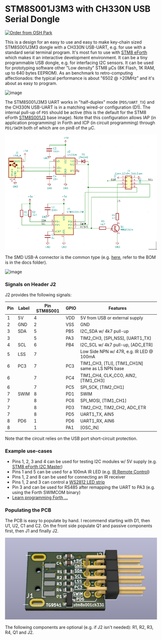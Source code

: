 # STM8S001J3M3 with CH330N USB Serial Dongle 

<a href="https://oshpark.com/shared_projects/cjOgBYNw"><img src="https://oshpark.com/packs/media/images/badge-5f4e3bf4bf68f72ff88bd92e0089e9cf.png" alt="Order from OSH Park"></img></a>

This is a design for an easy to use and easy to make key-chain sized STM8S001J3M3 dongle with a CH330N USB-UART, e.g. for use with a standard serial terminal program. It's most fun to use with [STM8 eForth](https://github.com/TG9541/stm8ef) which makes it an interactive development environment. It can be a tiny programmable USB dongle, e.g. for interfacing I2C sensors. It can be used for prototyping software other "Low density" STM8 µCs (8K Flash, 1K RAM, up to 640 bytes EEPROM). As an benchmark to retro-computing affectionados: the typical performance is about "6502 @ >20MHz" and it's about as easy to program.

![image](https://user-images.githubusercontent.com/5466977/108121123-94e54b80-70a2-11eb-8323-c2e5c9b8575f.png)

The STM8S001J3M3 UART works in "half-duplex" mode (`PD5/UART_TX`) and the CH330N USB-UART is in a matching wired-or configuration (D1). The internal pull-up of `PD5` should be active (this is the default for the STM8 eForth [STM8S001J3](https://github.com/TG9541/stm8ef/tree/master/STM8S001J3) base image). Note that this configuration allows IAP (in application programming) in Forth and ICP (in circuit programming) through `PD1/SWIM` both of which are on pin8 of the µC.

![schematics](doc/stm8s001ch330.png)

The SMD USB-A connector is the common type (e.g. [here](https://www.aliexpress.com/item/32900067411.html), refer to the BOM is in the docs folder).

![image](https://user-images.githubusercontent.com/5466977/142575242-bb4bb3ee-ec87-46c8-b525-e5a5aa4f14fc.png)

### Signals on Header J2

J2 provides the following signals:

Pin|Label|Pin STM8S001|GPIO|Features
-|-|-|-|-
1|5V|4|VDD|5V from USB or external supply
2|GND|2|VSS|GND
3|SDA|5|PB5 | I2C_SDA w/ 4k7 pull-up
3||5|PA3 | TIM2_CH3, [SPI_NSS], [UART1_TX]
4|SCL|6|PB4 | I2C_SCL w/ 4k7 pull-up, [ADC_ETR]
5|LSS|7| | Low Side NPN w/ 47R, e.g. IR LED @ 100mA
6|PC3|7|PC3 | TIM1_CH3, [TLI], [TIM1_CH1N] same as LS NPN base
6||7|PC4 | TIM1_CH4, CLK_CCO, AIN2, [TIM1_CH3]
6||7|PC5 | SPI_SCK, [TIM2_CH1]
7|SWIM|8|PD1 | SWIM
7||8|PC6 | SPI_MOSI, [TIM1_CH1]
7||8|PD3 | TIM2_CH2, TIM2_CH2, ADC_ETR
7||8|PD5 | UART1_TX, AIN5
8|PD6|1|PD6| UART1_RX, AIN6
8||1|PA1|[OSC_IN]
 
Note that the circuit relies on the USB port short-circuit protection.

### Example use-cases

* Pins 1, 2, 3 and 4 can be used for testing I2C modules w/ 5V supply (e.g. [STM8 eForth I2C Master](https://gist.github.com/TG9541/5c3405320794d91ef8129734a4bfc880#gistcomment-3565181))
* Pins 1 and 5 can be used for a 100mA IR LED (e.g. [IR Remote Control](https://gist.github.com/TG9541/40b811c3a611eb02ba9e3693f99222ac))
* Pins 1, 2 and 8 can be used for connecting an IR receiver
* Pins 1, 2 and 3 can control a [WS2812 LED strip](https://gist.github.com/TG9541/1761fa86b425a0c909b7bd1cc8017c2b)
* Pin 3 and can be used for RS485 after remapping the UART to PA3 (e.g. using the Forth SWIMCOM binary)
* [Learn programming Forth ...](https://github.com/TG9541/stm8ef/wiki/STM8-eForth-Programming)

### Populating the PCB

The PCB is easy to populate by hand. I recommend starting with D1, then U1, U2, C1 and C2. On the front side populate Q1 and passive components first, then J1 and finally J2. 

![dongle](doc/stm8s001ch330_ray.png)

The following components are optional (e.g. if J2 isn't needed): R1, R2, R3, R4, Q1 and J2.
